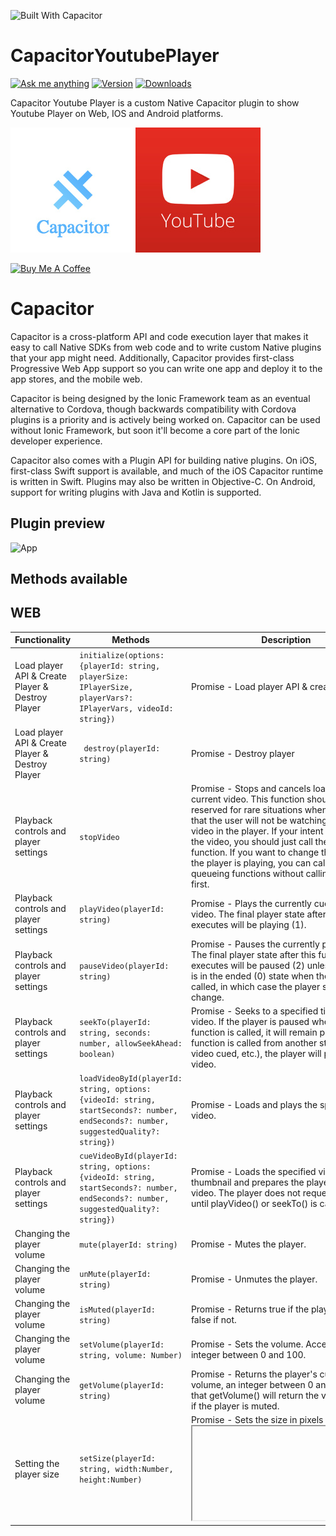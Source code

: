 ![Built With Capacitor](https://img.shields.io/badge/-Built%20With%20Capacitor-16161d.svg?logo=data%3Aimage%2Fsvg%2Bxml%3Bbase64%2CPD94bWwgdmVyc2lvbj0iMS4wIiBlbmNvZGluZz0idXRmLTgiPz4KPCEtLSBHZW5lcmF0b3I6IEFkb2JlIElsbHVzdHJhdG9yIDE5LjIuMSwgU1ZHIEV4cG9ydCBQbHVnLUluIC4gU1ZHIFZlcnNpb246IDYuMDAgQnVpbGQgMCkgIC0tPgo8c3ZnIHZlcnNpb249IjEuMSIgaWQ9IkxheWVyXzEiIHhtbG5zPSJodHRwOi8vd3d3LnczLm9yZy8yMDAwL3N2ZyIgeG1sbnM6eGxpbms9Imh0dHA6Ly93d3cudzMub3JnLzE5OTkveGxpbmsiIHg9IjBweCIgeT0iMHB4IgoJIHZpZXdCb3g9IjAgMCA1MTIgNTEyIiBzdHlsZT0iZW5hYmxlLWJhY2tncm91bmQ6bmV3IDAgMCA1MTIgNTEyOyIgeG1sOnNwYWNlPSJwcmVzZXJ2ZSI%2BCjxzdHlsZSB0eXBlPSJ0ZXh0L2NzcyI%2BCgkuc3Qwe2ZpbGw6I0ZGRkZGRjt9Cjwvc3R5bGU%2BCjxwYXRoIGNsYXNzPSJzdDAiIGQ9Ik00MjQuNywzNzMuOWMwLDM3LjYtNTUuMSw2OC42LTkyLjcsNjguNkgxODAuNGMtMzcuOSwwLTkyLjctMzAuNy05Mi43LTY4LjZ2LTMuNmgzMzYuOVYzNzMuOXoiLz4KPHBhdGggY2xhc3M9InN0MCIgZD0iTTQyNC43LDI5Mi4xSDE4MC40Yy0zNy42LDAtOTIuNy0zMS05Mi43LTY4LjZ2LTMuNkgzMzJjMzcuNiwwLDkyLjcsMzEsOTIuNyw2OC42VjI5Mi4xeiIvPgo8cGF0aCBjbGFzcz0ic3QwIiBkPSJNNDI0LjcsMTQxLjdIODcuN3YtMy42YzAtMzcuNiw1NC44LTY4LjYsOTIuNy02OC42SDMzMmMzNy45LDAsOTIuNywzMC43LDkyLjcsNjguNlYxNDEuN3oiLz4KPC9zdmc%2BCg%3D%3D&colorA=16161d&style=flat-square)

# CapacitorYoutubePlayer

[![Ask me anything](https://img.shields.io/badge/ask%20me-anything-1abc9c.svg)](https://github.com/abritopach) [![Version](https://img.shields.io/npm/v/capacitor-youtube-player.svg)](https://www.npmjs.com/package/capacitor-youtube-player) [![Downloads](https://img.shields.io/npm/dt/capacitor-youtube-player.svg)](https://www.npmjs.com/package/capacitor-youtube-player)

Capacitor Youtube Player is a custom Native Capacitor plugin to show Youtube Player on Web, IOS and  Android platforms.

![Technologies](readme_resources/technologies.jpg "Technologies")

<a href="https://www.buymeacoffee.com/h6WVj4HcD" target="_blank"><img src="https://www.buymeacoffee.com/assets/img/custom_images/yellow_img.png" alt="Buy Me A Coffee"></a>

# Capacitor

Capacitor is a cross-platform API and code execution layer that makes it easy to call Native SDKs from web code and to write custom Native plugins that your app might need. Additionally, Capacitor provides first-class Progressive Web App support so you can write one app and deploy it to the app stores, and the mobile web.

Capacitor is being designed by the Ionic Framework team as an eventual alternative to Cordova, though backwards compatibility with Cordova plugins is a priority and is actively being worked on. Capacitor can be used without Ionic Framework, but soon it'll become a core part of the Ionic developer experience.

Capacitor also comes with a Plugin API for building native plugins. On iOS, first-class Swift support is available, and much of the iOS Capacitor runtime is written in Swift. Plugins may also be written in Objective-C. On Android, support for writing plugins with Java and Kotlin is supported.

## Plugin preview

![App](readme_resources/app.gif "App")

## Methods available

## WEB

Functionality | Methods | Description | Expects | Returns
----------------|----------------|-------------|--------|--------
Load player API & Create Player & Destroy Player | `initialize(options: {playerId: string, playerSize: IPlayerSize, playerVars?: IPlayerVars, videoId: string})` | Promise - Load player API & create player.  | JSON Object  | data
Load player API & Create Player & Destroy Player | ` destroy(playerId: string)` | Promise - Destroy player  | string | data
Playback controls and player settings | `stopVideo` | Promise - Stops and cancels loading of the current video. This function should be reserved for rare situations when you know that the user will not be watching additional video in the player. If your intent is to pause the video, you should just call the pauseVideo function. If you want to change the video that the player is playing, you can call one of the queueing functions without calling stopVideo first. | string | data
Playback controls and player settings | `playVideo(playerId: string)` | Promise - Plays the currently cued/loaded video. The final player state after this function executes will be playing (1). | string | data
Playback controls and player settings | `pauseVideo(playerId: string)` | Promise - Pauses the currently playing video. The final player state after this function executes will be paused (2) unless the player is in the ended (0) state when the function is called, in which case the player state will not change. | string | data
Playback controls and player settings | `seekTo(playerId: string, seconds: number, allowSeekAhead: boolean)` | Promise - Seeks to a specified time in the video. If the player is paused when the function is called, it will remain paused. If the function is called from another state (playing, video cued, etc.), the player will play the video.  | string, number, boolean | data
Playback controls and player settings | `loadVideoById(playerId: string, options: {videoId: string, startSeconds?: number, endSeconds?: number, suggestedQuality?: string})` | Promise - Loads and plays the specified video.  | string, JSON Object | data
Playback controls and player settings | `cueVideoById(playerId: string, options: {videoId: string, startSeconds?: number, endSeconds?: number, suggestedQuality?: string})` | Promise - Loads the specified video's thumbnail and prepares the player to play the video. The player does not request the FLV until playVideo() or seekTo() is called. | string, JSON Object | data
Changing the player volume | `mute(playerId: string)` | Promise - Mutes the player. | string | data
Changing the player volume | `unMute(playerId: string)` | Promise - Unmutes the player. | string | data
Changing the player volume | `isMuted(playerId: string)` | Promise - Returns true if the player is muted, false if not. | string | data
Changing the player volume | `setVolume(playerId: string, volume: Number)` | Promise - Sets the volume. Accepts an integer between 0 and 100. | string, number | data
Changing the player volume | `getVolume(playerId: string)` | Promise - Returns the player's current volume, an integer between 0 and 100. Note that getVolume() will return the volume even if the player is muted. | string | data
Setting the player size | `setSize(playerId: string, width:Number, height:Number)` | Promise - Sets the size in pixels of the <iframe> that contains the player. | string, number, number | data
Playback status | `getVideoLoadedFraction(playerId: string)` | Promise - Returns a number between 0 and 1 that specifies the percentage of the video that the player shows as buffered. This method returns a more reliable number than the now-deprecated getVideoBytesLoaded and getVideoBytesTotal methods.  | string | data
Playback status | `getPlayerState(playerId: string)` | Promise - Returns the state of the player. Possible values are: -1 unstarted / 0 ended / 1 playing / 2 paused / 3 buffering / 5 video cued | string | data
Playback status | `getCurrentTime(playerId: string)` | Promise - Returns the elapsed time in seconds since the video started playing. | string | data

## ANDROID

Functionality | Methods | Description | Expects | Returns
----------------|----------------|-------------|--------|--------
Load player API & Create Player | `initialize(options: {width: number, height: number, videoId: string}): Promise<{playerReady: boolean}>;` | Promise - Load player API & create player.  | JSON Object  | data


## IOS

Functionality | Methods | Description | Expects | Returns
----------------|----------------|-------------|--------|--------
Load player API & Create Player | `initialize(options: {width: number, height: number, videoId: string}): Promise<{playerReady: boolean}>;` | Promise - Load player API & create player.  | JSON Object  | data


## Install Plugin

``` bash
    npm install --save capacitor-youtube-player@latest
```

## Using this plugin

IMPORTANT NOTE iOS:

Currently there is a small error when you testing the plugin in iOS. The following line of code needs to be modified in xcode:

YouTubePlayer.swift:339:102: 'UIWebViewNavigationType' has been renamed to 'UIWebView.NavigationType'


### Ionic / Angular project

1) Install the plugin.

```bash
npm install --save capacitor-youtube-player@latest
```

2) Import plugin in your page.

```bash
import { Component, OnInit, AfterViewInit } from '@angular/core';

import { YoutubePlayerWeb } from 'capacitor-youtube-player'; // Web version

import { Plugins, Capacitor } from '@capacitor/core'; // Native version

@Component({
  selector: 'app-home',
  templateUrl: 'home.page.html',
  styleUrls: ['home.page.scss'],
})
export class HomePage implements OnInit, AfterViewInit {

  currentYear = new Date().getFullYear();

  constructor() {
  }

  ngOnInit() {
  }

  ngAfterViewInit() {
    if (Capacitor.platform === 'web') {
      this.initializeYoutubePlayerPluginWeb();
    } else { // Native
      this.initializeYoutubePlayerPluginNative();
    }
  }

  async initializeYoutubePlayerPluginWeb() {
    const options = {playerId: 'youtube-player', playerSize: {width: 640, height: 360}, videoId: 'tDW2C6rcH6M'};
    const result = await YoutubePlayerWeb.initialize(options);
    console.log('playerReady', result);
  }

  async destroyYoutubePlayerPluginWeb() {
    const result = await YoutubePlayerWeb.destroy('youtube-player');
    console.log('destroyYoutubePlayer', result);
  }

  async initializeYoutubePlayerPluginNative() {

    const { YoutubePlayer } = Plugins;

    const options = {width: 640, height: 360, videoId: 'tDW2C6rcH6M'};
    const playerReady = await YoutubePlayer.initialize(options);
  }

}
```

3) Build your app.

You must build your Ionic / Angular project at least once before adding any native platforms.

```bash
    ionic build // Ionic
    ng build // Angular
```

4) Add Platforms.

```bash
    npx cap add ios
    npx cap add android
```

5) Open IDE to build, run, and deploy.

```bash
    npx cap open ios
    npx cap open android
```

### Example Ionic project

- Plugin in Ionic project: https://github.com/abritopach/ionic-test-capacitor-youtube-player

--- WEB ---

![Plugin](readme_resources/plugin_ionic_web.gif "Plugin")

--- iOS ---

![Plugin](readme_resources/plugin_ionic_ios.gif "Plugin")

### Angular project

- Plugin in Angular project: https://github.com/abritopach/angular-ionic-ngxs-movies
